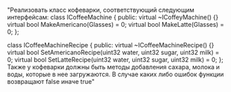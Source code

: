 "Реализовать класс кофеварки, соответствующий следующим интерфейсам:
class ICoffeeMachine {
public:
 virtual ~ICoffeуMachine() {}
 virtual bool MakeAmericano(Glasses) = 0;
 virtual bool MakeLatte(Glasses) = 0;
};

class ICoffeeMachineRecipe {
public:
 virtual ~ICoffeeMachineRecipe() {}
 virtual bool SetAmericanoRecipe(uint32 water, uint32 sugar, uint32 milk) = 0;
 virtual bool SetLatteRecipe(uint32 water, uint32 sugar, uint32 milk) = 0;
};
Также у кофеварки должны быть методы добавления сахара, молока и воды, которые в нее загружаются. 
В случае каких либо ошибок функции возвращают false иначе true"